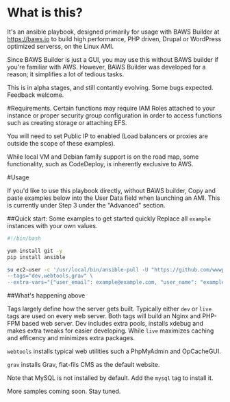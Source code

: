 # What is this?

It's an ansible playbook, designed primarily for usage with BAWS Builder at https://baws.io to build high performance, PHP driven, Drupal or WordPress optimized serverss, on the Linux AMI. 

Since BAWS Builder is just a GUI, you may use this without BAWS builder if you're familiar with AWS. However, BAWS Builder was developed for a reason; it simplifies a lot of tedious tasks.

This is in alpha stages, and still contantly evolving. Some bugs expected. Feedback welcome.

#Requirements.
Certain functions may require IAM Roles attached to your instance or proper security group configuration in order to access functions such as creating storage or attaching EFS.

You will need to set Public IP to enabled (Load balancers or proxies are outside the scope of these examples).

While local VM and Debian family support is on the road map, some functionality, such as CodeDeploy, is inherently exclusive to AWS.

#Usage

If you'd like to use this playbook directly, without BAWS builder,  Copy and paste examples below into the User Data field when launching an AMI. This is currently under Step 3 under the "Advanced" section.

##Quick start: Some examples to get started quickly
Replace all `example` instances with your own values.

```bash
#!/bin/bash

yum install git -y
pip install ansible

su ec2-user -c '/usr/local/bin/ansible-pull -U "https://github.com/wwwpro/baws_ansible.git" \
--tags="dev,webtools,grav" \
--extra-vars="{"user_email": example@example.com, "user_name": "example"}"'

```

##What's happening above

Tags largely define how the server gets built. Typically either `dev`  or `live` tags are used on every web server. Both tags will build an Nginx and PHP-FPM based web server. Dev includes extra pools, installs xdebug and makes extra tweaks for easier developing. While `live` maximizes caching and efficency and minimizes extra packages.

`webtools` installs typical web utilities such a PhpMyAdmin and OpCacheGUI.

`grav` installs Grav, flat-fils CMS as the default website.

Note that MySQL is not installed by default. Add the `mysql` tag to install it. 

More samples coming soon. Stay tuned.


